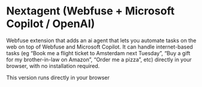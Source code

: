 # Nextagent (Webfuse + Microsoft Copilot / OpenAI)
Webfuse extension that adds an ai agent that lets you automate tasks on the web on top of Webfuse and Microsoft Copilot. It can handle internet-based tasks (eg “Book me a flight ticket to Amsterdam next Tuesday”, “Buy a gift for my brother-in-law on Amazon”, “Order me a pizza”, etc) directly in your browser, with no installation required.

This version runs directly in your browser
